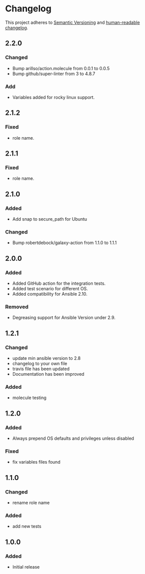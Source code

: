# Changelog

This project adheres to [Semantic Versioning](https://semver.org/spec/v2.0.0.html)
and [human-readable changelog](https://keepachangelog.com/en/1.0.0/).

## 2.2.0

### Changed

- Bump arillso/action.molecule from 0.0.1 to 0.0.5
- Bump github/super-linter from 3 to 4.8.7

### Add

- Variables added for rocky linux support.

## 2.1.2

### Fixed

- role name.

## 2.1.1

### Fixed

- role name.

## 2.1.0

### Added

- Add snap to secure_path for Ubuntu

### Changed

- Bump robertdebock/galaxy-action from 1.1.0 to 1.1.1

## 2.0.0

### Added

- Added GitHub action for the integration tests.
- Added test scenario for different OS.
- Added compatibility for Ansible 2.10.

### Removed

- Degreasing support for Ansible Version under 2.9.

## 1.2.1

### Changed

- update min ansible version to 2.8
- changelog to your own file
- travis file has been updated
- Documentation has been improved

### Added

- molecule testing

## 1.2.0

### Added

- Always prepend OS defaults and privileges unless disabled

### Fixed

- fix variables files found

## 1.1.0

### Changed

- rename role name

### Added

- add new tests

## 1.0.0

### Added

- Initial release
